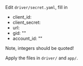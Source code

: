 Edit `driver/secret.yaml`, fill in

* client_id:
* client_secret:
* url:
* gid: ""
* account_id: ""

Note, integers should be quoted!

Apply the files in `driver/` and `app/`.
